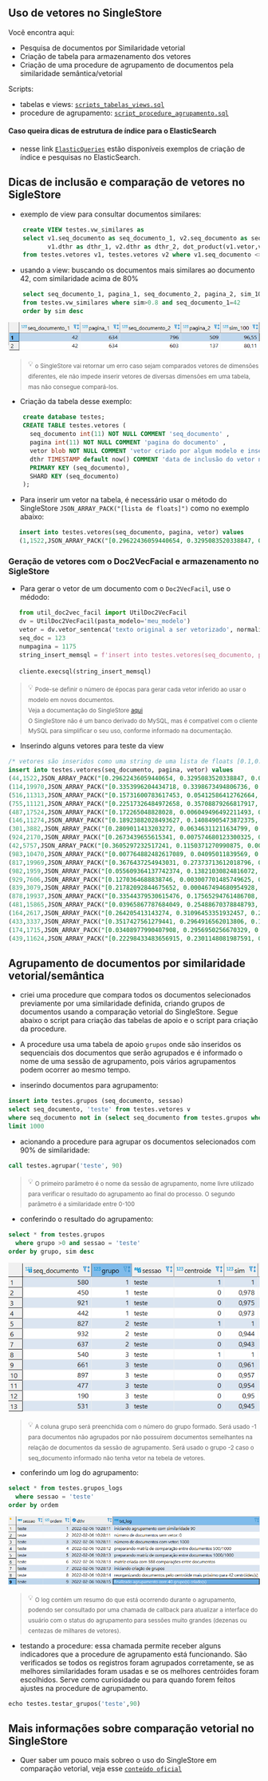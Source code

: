 ## Uso de vetores no SingleStore

Você encontra aqui:
- Pesquisa de documentos por Similaridade vetorial
- Criação de tabela para armazenamento dos vetores
- Criação de uma procedure de agrupamento de documentos pela similaridade semântica/vetorial

Scripts:
- tabelas e views: [`scripts_tabelas_views.sql`](../src/script_procedure_agrupamento.sql)
- procedure de agrupamento: [`script_procedure_agrupamento.sql`](../src/script_procedure_agrupamento.sql)

#### Caso queira dicas de estrutura de índice para o ElasticSearch
 - nesse link [`ElasticQueries`](https://github.com/luizanisio/PesquisaElasticFacil/blob/main/docs/ElasticQueries.md) estão disponíveis exemplos de criação de índice e pesquisas no ElasticSearch. 

## Dicas de inclusão e comparação de vetores no SigleStore
 - exemplo de view para consultar documentos similares:
```sql
    create VIEW testes.vw_similares as
    select v1.seq_documento as seq_documento_1, v2.seq_documento as seq_documento_2, v1.pagina as pagina_1, v2.pagina as pagina_2,
           v1.dthr as dthr_1, v2.dthr as dthr_2, dot_product(v1.vetor,v2.vetor) as sim, round(dot_product(v1.vetor,v2.vetor) * 100,2) as sim_100
    from testes.vetores v1, testes.vetores v2 where v1.seq_documento <> v2.seq_documento and dot_product(v1.vetor,v2.vetor)> 0.7
```

- usando a view: buscando os documentos mais similares ao documento 42, com similaridade acima de 80%
```sql
    select seq_documento_1, pagina_1, seq_documento_2, pagina_2, sim_100
    from testes.vw_similares where sim>0.8 and seq_documento_1=42 
    order by sim desc
```
![exemplo view similaridade](../exemplos/img_view_similaridade.png?raw=true "Exemplo de resultado da view de similaridade")

 > 💡 <sub> o SingleStore vai retornar um erro caso sejam comparados vetores de dimensôes diferentes, ele não impede inserir vetores de diversas dimensões em uma tabela, mas não consegue compará-los.</sub>

- Criação da tabela desse exemplo:
```sql
    create database testes;
    CREATE TABLE testes.vetores (
      seq_documento int(11) NOT NULL COMMENT 'seq_documento' ,
      pagina int(11) NOT NULL COMMENT 'pagina do documento' ,
      vetor blob NOT NULL COMMENT 'vetor criado por algum modelo e inserido no padrão hexadecimal do memsql',
      dthr TIMESTAMP default now() COMMENT 'data de inclusão do vetor na tabela',
      PRIMARY KEY (seq_documento),
      SHARD KEY (seq_documento)
    );
```

- Para inserir um vetor na tabela, é necessário usar o método do SingleStore `JSON_ARRAY_PACK("[lista de floats]")` como no exemplo abaixo:
```sql
   insert into testes.vetores(seq_documento, pagina, vetor) values 
   (1,1522,JSON_ARRAY_PACK("[0.29622436059440654, 0.3295083520338847, 0.03051693646308954, 0.33317335819453725, 0.11752939155710365, 0.1427171700446146, 0.17068415021818217, 0.28603840476043374, 0.10785501747400973, 0.1591158711405065, 0.3110699766574472, 0.09797969933472601, 0.10708984600425096, 0.27178365054099046, 0.01997878240363319, 0.3408928615842041, 0.27572629407004984, 0.3336592503497728, 0.014973387837642078, 0.11735723579858952]")),
```

### Geração de vetores com o Doc2VecFacial e armazenamento no SigleStore

- Para gerar o vetor de um documento com o `Doc2VecFacil`, use o médodo:
```python
   from util_doc2vec_facil import UtilDoc2VecFacil
   dv = UtilDoc2VecFacil(pasta_modelo='meu_modelo')
   vetor = dv.vetor_sentenca('texto original a ser vetorizado', normalizado=True, epocas = 3)
   seq_doc = 123
   numpagina = 1175
   string_insert_memsql = f'insert into testes.vetores(seq_documento, pagina, vetor) values ({seqdoc},{numpagina},JSON_ARRAY_PACK("{vetor}") ) '
   
   cliente.execsql(string_insert_memsql)
```
> :bulb: <sub>Pode-se definir o número de épocas para gerar cada vetor inferido ao usar o modelo em novos documentos.</sub><br>
> <sub>Veja a documentação do SingleStore [aqui](https://docs.singlestore.com/db/v7.5/en/reference/sql-reference/vector-functions/json_array_pack.html)</sub><br>
> <sub>O SingleStore não é um banco derivado do MySQL, mas é compatível com o cliente MySQL para simplificar o seu uso, conforme informado na documentação.</sub>

- Inserindo alguns vetores para teste da view
```sql
/* vetores são inseridos como uma string de uma lista de floats [0.1,0.2,0.11,0.7,0.4]  */
insert into testes.vetores(seq_documento, pagina, vetor) values 
(44,1522,JSON_ARRAY_PACK("[0.29622436059440654, 0.3295083520338847, 0.03051693646308954, 0.33317335819453725, 0.11752939155710365, 0.1427171700446146, 0.17068415021818217, 0.28603840476043374, 0.10785501747400973, 0.1591158711405065, 0.3110699766574472, 0.09797969933472601, 0.10708984600425096, 0.27178365054099046, 0.01997878240363319, 0.3408928615842041, 0.27572629407004984, 0.3336592503497728, 0.014973387837642078, 0.11735723579858952]")),
(114,19970,JSON_ARRAY_PACK("[0.3353996204434718, 0.3398673494806736, 0.0739715239262524, 0.18139385757243318, 0.03305862270559466, 0.215757558517972, 0.08291111308243097, 0.363193875612915, 0.10538960826152374, 0.08508484482171016, 0.2838352367687548, 0.2030352130465033, 0.32154207358073866, 0.14181010442045186, 0.05897249042280951, 0.33771728326596273, 0.19394669685105187, 0.04184566951882402, 0.35421227016689055, 0.03461991806374044]")),
(516,11313,JSON_ARRAY_PACK("[0.15731600783617453, 0.05412586412762664, 0.12266076849328932, 0.2582433464069515, 0.2699780064320107, 0.1990170556349409, 0.28123570719651336, 0.23708209686147097, 0.01305385787908772, 0.05918845718378893, 0.04401406198869518, 0.3629323657640402, 0.306910757603344, 0.06904979222220059, 0.15914833134341502, 0.23096408959659823, 0.3783056801547999, 0.1712512740067226, 0.3903109078101728, 0.05512822961705824]")),
(755,11121,JSON_ARRAY_PACK("[0.22517326484972658, 0.35708879266817917, 0.09159794395599045, 0.2716437405728313, 0.3488823660917893, 0.07364038465155213, 0.3174361230030568, 0.0841462595289304, 0.005331659022152981, 0.30115345923483905, 0.003846986565242538, 0.12497474356550801, 0.07004149078354216, 0.3448620732168598, 0.1736198621029107, 0.1444808376713046, 0.015427894349077823, 0.06492741088949142, 0.30411703609997326, 0.35562014198369285]")),
(487,17524,JSON_ARRAY_PACK("[0.172265048828028, 0.006049496492211493, 0.07869644656790117, 0.3947454050892697, 0.34247381592915244, 0.1333643559950997, 0.038377731987891135, 0.19819825735097085, 0.1252284321041784, 0.046467258114842286, 0.05121812842662073, 0.16397206004516982, 0.12493255941396653, 0.2763882091057356, 0.1180005361872717, 0.07683103846089594, 0.40509500741549553, 0.38853490245112365, 0.14290892933115995, 0.3711870241580806]")),
(146,11274,JSON_ARRAY_PACK("[0.18923882028493627, 0.14084905473872375, 0.22823966108898436, 0.10930660860098512, 0.09826764154793416, 0.018381695620692095, 0.3305325076624465, 0.09721603860643196, 0.37436995677155205, 0.22917908605843862, 0.18428826328763517, 0.32885647390187905, 0.017924473164790837, 0.38233879561063805, 0.36615474577050017, 0.2260448711816779, 0.2523803791523102, 0.03170588279988947, 0.1429668803458817, 0.004085230319098715]")),
(301,3882,JSON_ARRAY_PACK("[0.2809011413203272, 0.06346311211634799, 0.039362114780015445, 0.17712257097048775, 0.2270768336237829, 0.07959451475347303, 0.25647514913651437, 0.28863250821243003, 0.05432875353469895, 0.06680961042513128, 0.19602033237023772, 0.37102356157587996, 0.24192010279258516, 0.3598785250590641, 0.16479454131598556, 0.14473727252708118, 0.29629587193726603, 0.1448083944463425, 0.10424394662133679, 0.371333656406341]")),
(924,2170,JSON_ARRAY_PACK("[0.2673439655615341, 0.007574680123300325, 0.04244842493347119, 0.19566187659893444, 0.09594410977984663, 0.07628146215113073, 0.13498899032557915, 0.19077320116045568, 0.39075783992940194, 0.0029954360428166072, 0.2724905016648937, 0.3730505196083475, 0.0022232251348543045, 0.35734135290273406, 0.29190361505112516, 0.15031654627526392, 0.10929083873044279, 0.17985423508385068, 0.24153005323338486, 0.3383726032253272]")),
(42,5757,JSON_ARRAY_PACK("[0.3605297232517241, 0.1150371270990875, 0.009657112422849428, 0.309330072539095, 0.24035024817765102, 0.09481426892777374, 0.1410435540620977, 0.04638486337386212, 0.3205147981596714, 0.019312029705076863, 0.3211335375949638, 0.2944406665432997, 0.2711010224078545, 0.198160016517292, 0.3088106830065799, 0.1976609141863721, 0.21578016778238354, 0.2687468760554078, 0.07633512777404883, 0.08642224588200415]")),
(983,10470,JSON_ARRAY_PACK("[0.007764882482617089, 0.04095011839569, 0.011058075295102459, 0.26908619817939655, 0.3740441411538188, 0.16660816912141094, 0.43383495221355267, 0.20747400472749983, 0.19420001876363502, 0.16802702256917784, 0.18577150912222226, 0.03570669962963457, 0.07417969623056116, 0.16140356403249614, 0.21696436793694224, 0.2377171635003793, 0.4227009723872715, 0.20757536385929992, 0.09211138691433549, 0.24431532052464214]")),
(817,19969,JSON_ARRAY_PACK("[0.3676437254943031, 0.27373713612018796, 0.2329972673185259, 0.36463719553542, 0.09877945114302582, 0.3154769029781356, 0.26282907825688157, 0.16078761186471882, 0.02755410845866499, 0.11788507975923791, 0.12865925617569815, 0.15067648524768412, 0.28868056149722177, 0.25780378233085155, 0.11531417192895116, 0.07528283545937259, 0.20749356777855302, 0.3575397173993577, 0.05138894670960328, 0.047300327555390154]")),
(982,1959,JSON_ARRAY_PACK("[0.055609364137742374, 0.13821030824816072, 0.3528015752418557, 0.25786917541633203, 0.2894552067307426, 0.0915316548312789, 0.2457897414760268, 0.3797186554921893, 0.016060415284779413, 0.24909186057347663, 0.37769355425066076, 0.0374661757961408, 0.16460611158258237, 0.08047437600260145, 0.2865093726187078, 0.28157544910358484, 0.0804590255695912, 0.2444611365146199, 0.14159860805326294, 0.049892734436660896]")),
(929,7606,JSON_ARRAY_PACK("[0.1270364688838746, 0.003007701485749625, 0.2309434654811585, 0.4183174173053639, 0.01817661882577725, 0.21261435331746195, 0.2287447856004787, 0.2815665012715624, 0.10532854394688689, 0.035767586744625546, 0.43917562776353686, 0.12070796462683785, 0.33344148734209994, 0.29583910521632983, 0.2804493813102484, 0.259606888012388, 0.0492501979246137, 0.09451038813613431, 0.017763675129060037, 0.046316464890603405]")),
(839,3079,JSON_ARRAY_PACK("[0.21782092844675652, 0.000467494680954928, 0.04777148651563239, 0.21484471696308768, 0.044496085900304995, 0.43303302444260594, 0.296990499308052, 0.21377544671188692, 0.19124689809420312, 0.4035990667402825, 0.28723218297926245, 0.40966347389282676, 0.0033445179359394375, 0.11136728849786008, 0.12516621503827507, 0.00032438436498935275, 0.13876373963687158, 0.04267378020239959, 0.23384054214225533, 0.16456066992073404]")),
(878,19937,JSON_ARRAY_PACK("[0.33544379530615476, 0.17565294761486708, 0.19456088268842817, 0.06387652306513356, 0.392161518974914, 0.21318701280143654, 0.13605839016270374, 0.25201206609163374, 0.20936980671655273, 0.07082152735938953, 0.13773078319704551, 0.3404110362812541, 0.27466088011669987, 0.20129528649209993, 0.30165131846303955, 0.060454777999983986, 0.2065609263975741, 0.13525442165896442, 0.2647206388892102, 0.08990161554446822]")),
(481,15865,JSON_ARRAY_PACK("[0.03965867787684049, 0.25488670378848793, 0.2431033457014291, 0.3195862351417284, 0.3324302038776889, 0.20648911026549915, 0.22077258724903498, 0.18596302203863105, 0.02628896265702533, 0.14562659128980524, 0.014589328109682442, 0.3469468458528979, 0.3178314201363228, 0.14807567442021818, 0.11584112545901411, 0.25643613933837334, 0.3009063499243521, 0.053967815752221954, 0.2510042058704128, 0.18625161572143417]")),
(164,2617,JSON_ARRAY_PACK("[0.264205413143274, 0.31096453351932457, 0.2964669997840924, 0.22372836291327786, 0.2515806760973584, 0.25665309565765715, 0.22275096409433023, 0.1510382677979974, 0.19111900057172976, 0.10297324460907306, 0.3129225511110615, 0.11090610082779202, 0.08919157704064502, 0.20183740485288576, 0.32167390098127985, 0.24498965560063052, 0.05887610023336193, 0.07713724709514481, 0.17132086097161572, 0.2926597978834056]")),
(433,3337,JSON_ARRAY_PACK("[0.3517427561279441, 0.2964916562013806, 0.15841562202928341, 0.2966300487601257, 0.030173954091685176, 0.18938974146480336, 0.059069394284951886, 0.29986565699561063, 0.32784323280201394, 0.03520795012151976, 0.20045313217739535, 0.19756038328267883, 0.07977392526788803, 0.12283586904208217, 0.006991247001715607, 0.19909978589743885, 0.34529721625922116, 0.33579587273822653, 0.23929228930918156, 0.08229807439598488]")),
(174,1715,JSON_ARRAY_PACK("[0.03408977990407908, 0.2956950256670329, 0.13517611113386946, 0.09221515906735812, 0.28307045409684656, 0.25451677890230856, 0.3399580436769727, 0.0024481751364894716, 0.20671592044591144, 0.2449710436290856, 0.330926585226881, 0.13898249092084805, 0.2514757938519619, 0.2661914505890695, 0.13416825635659912, 0.0036819701688747927, 0.2387163481312366, 0.3138887456462762, 0.1165834244533205, 0.2671220456123604]")),
(439,11624,JSON_ARRAY_PACK("[0.22298433483656915, 0.2301148081987591, 0.24588601671975943, 0.08631640560714288, 0.11846557529190216, 0.2626954367632294, 0.4069243940319214, 0.005078829890341869, 0.2034471860455145, 0.07020611349277718, 0.025652983690086232, 0.21537371506698205, 0.21976185688825287, 0.3977187100734922, 0.17750445500843268, 0.23722218998322891, 0.34330593739706566, 0.01875538915483548, 0.24899471453349362, 0.11370202981368821]"))
```

## Agrupamento de documentos por similaridade vetorial/semântica
- criei uma procedure que compara todos os documentos selecionados previamente por uma similaridade definida, criando grupos de documentos usando a comparação vetorial do SingleStore. Segue abaixo o script para criação das tabelas de apoio e o script para criação da procedure.
- A procedure usa uma tabela de apoio `grupos` onde são inseridos os sequenciais dos documentos que serão agrupados e é informado o nome de uma sessão de agrupamento, pois vários agrupamentos podem ocorrer ao mesmo tempo.

- inserindo documentos para agrupamento:
```sql
insert into testes.grupos (seq_documento, sessao)
select seq_documento, 'teste' from testes.vetores v
where seq_documento not in (select seq_documento from testes.grupos where sessao='teste')
limit 1000
```

- acionando a procedure para agrupar os documentos selecionados com 90% de similaridade:
```sql
call testes.agrupar('teste', 90) 
```
> :bulb: <sub>O primeiro parâmetro é o nome da sessão de agrupamento, nome livre utilizado para verificar o resultado do agrupamento ao final do processo. O segundo parâmetro é a similaridade entre 0-100</sub><br>

- conferindo o resultado do agrupamento:
```sql
select * from testes.grupos 
  where grupo >0 and sessao = 'teste'
order by grupo, sim desc 
```
![exemplo procedure agrupamento](../exemplos/img_agrupamento_tabela.png?raw=true "Exemplo de resultado de agrupamento pela procedure")

> :bulb: <sub>A coluna grupo será preenchida com o número do grupo formado. Será usado -1 para documentos não agrupados por não possuírem documentos semelhantes na relação de documentos da sessão de agrupamento. Será usado o grupo -2 caso o seq_documento informado não tenha vetor na tebela de vetores.</sub><br>

- conferindo um log do agrupamento:
```sql
select * from testes.grupos_logs
  where sessao = 'teste'
order by ordem
```
![exemplo log procedure agrupamento](../exemplos/img_agrupamento_tabela_log.png?raw=true "Exemplo de logs gerados pela procedure")

> :bulb: <sub>O log contém um resumo do que está ocorrendo durante o agrupamento, podendo ser consultado por uma chamada de callback para atualizar a interface do usuário com o status do agrupamento para sessões muito grandes (dezenas ou centezas de milhares de vetores).</sub><br>

- testando a procedure: essa chamada permite receber alguns indicadores que a procedure de agrupamento está funcionando. São verificados se todos os registros foram agrupados corretamente, se as melhores similaridades foram usadas e se os melhores centróides foram escolhidos. Serve como curiosidade ou para quando forem feitos ajustes na procedure de agrupamento.
```sql
echo testes.testar_grupos('teste',90)
```


## Mais informações sobre comparação vetorial no SingleStore
- Quer saber um pouco mais sobreo o uso do SingleStore em comparação vetorial, veja esse [`conteúdo oficial`](https://www.singlestore.com/blog/image-recognition-at-the-speed-of-memory-bandwidth/)
